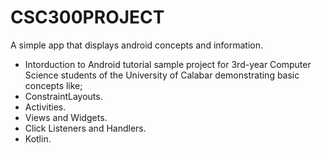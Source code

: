 # CSC300PROJECT
A simple app that displays android concepts and information.
- Intorduction to Android tutorial sample project for 3rd-year Computer Science students of the University of Calabar demonstrating basic concepts like;
- ConstraintLayouts.
- Activities.
- Views and Widgets.
- Click Listeners and Handlers.
- Kotlin.
